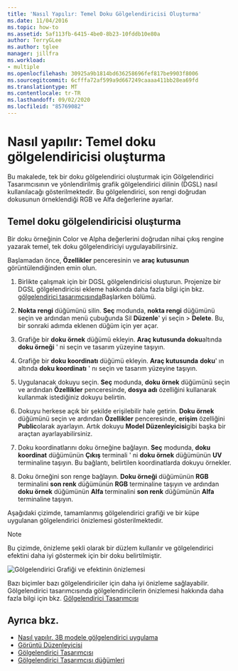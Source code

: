 ```yaml
---
title: 'Nasıl Yapılır: Temel Doku Gölgelendiricisi Oluşturma'
ms.date: 11/04/2016
ms.topic: how-to
ms.assetid: 5af113fb-6415-4be0-8b23-10fddb10e80a
author: TerryGLee
ms.author: tglee
manager: jillfra
ms.workload:
- multiple
ms.openlocfilehash: 30925a9b1814bd636258696fef817be9903f8006
ms.sourcegitcommit: 6cfffa72af599a9d667249caaaa411bb28ea69fd
ms.translationtype: MT
ms.contentlocale: tr-TR
ms.lasthandoff: 09/02/2020
ms.locfileid: "85769082"
---
```

# <a name="how-to-create-a-basic-texture-shader"></a>Nasıl yapılır: Temel doku gölgelendiricisi oluşturma

Bu makalede, tek bir doku gölgelendirici oluşturmak için Gölgelendirici Tasarımcısının ve yönlendirilmiş grafik gölgelendirici dilinin (DGSL) nasıl kullanılacağı gösterilmektedir. Bu gölgelendirici, son rengi doğrudan dokusunun örneklendiği RGB ve Alfa değerlerine ayarlar.

## <a name="create-a-basic-texture-shader"></a>Temel doku gölgelendiricisi oluşturma

Bir doku örneğinin Color ve Alpha değerlerini doğrudan nihai çıkış rengine yazarak temel, tek doku gölgelendiriciyi uygulayabilirsiniz.

Başlamadan önce, **Özellikler** penceresinin ve **araç kutusunun** görüntülendiğinden emin olun.

1. Birlikte çalışmak için bir DGSL gölgelendiricisi oluşturun. Projenize bir DGSL gölgelendiricisi ekleme hakkında daha fazla bilgi için bkz. [gölgelendirici tasarımcısında](../designers/shader-designer.md)Başlarken bölümü.

2. **Nokta rengi** düğümünü silin. **Seç** modunda, **nokta rengi** düğümünü seçin ve ardından menü çubuğunda Sil **Düzenle**' yi seçin  >  **Delete**. Bu, bir sonraki adımda eklenen düğüm için yer açar.

3. Grafiğe bir **doku örnek** düğümü ekleyin. **Araç kutusunda** **doku**altında **doku örneği** ' ni seçin ve tasarım yüzeyine taşıyın.

4. Grafiğe bir **doku koordinatı** düğümü ekleyin. **Araç kutusunda** **doku**' ın altında **doku koordinatı** ' nı seçin ve tasarım yüzeyine taşıyın.

5. Uygulanacak dokuyu seçin. **Seç** modunda, **doku örnek** düğümünü seçin ve ardından **Özellikler** penceresinde, **dosya adı** özelliğini kullanarak kullanmak istediğiniz dokuyu belirtin.

6. Dokuyu herkese açık bir şekilde erişilebilir hale getirin. **Doku örnek** düğümünü seçin ve ardından **Özellikler** penceresinde, **erişim** özelliğini **Public**olarak ayarlayın. Artık dokuyu **Model Düzenleyicisi**gibi başka bir araçtan ayarlayabilirsiniz.

7. Doku koordinatlarını doku örneğine bağlayın. **Seç** modunda, **doku koordinat** düğümünün **Çıkış** terminali ' ni **doku örnek** düğümünün **UV** terminaline taşıyın. Bu bağlantı, belirtilen koordinatlarda dokuyu örnekler.

8. Doku örneğini son renge bağlayın. **Doku örneği** düğümünün **RGB** terminalini **son renk** düğümünün **RGB** terminaline taşıyın ve ardından **doku örnek** düğümünün **Alfa** terminalini **son renk** düğümünün **Alfa** terminaline taşıyın.

Aşağıdaki çizimde, tamamlanmış gölgelendirici grafiği ve bir küpe uygulanan gölgelendirici önizlemesi gösterilmektedir.

> [!NOTE]
> Bu çizimde, önizleme şekli olarak bir düzlem kullanılır ve gölgelendirici efektini daha iyi göstermek için bir doku belirtilmiştir.

![Gölgelendirici Grafiği ve efektinin önizlemesi](../designers/media/digit-texture-effect.png)

Bazı biçimler bazı gölgelendiriciler için daha iyi önizleme sağlayabilir. Gölgelendirici tasarımcısında gölgelendiricilerin önizlemesi hakkında daha fazla bilgi için bkz. [Gölgelendirici Tasarımcısı](../designers/shader-designer.md)

## <a name="see-also"></a>Ayrıca bkz.

- [Nasıl yapılır. 3B modele gölgelendirici uygulama](../designers/how-to-apply-a-shader-to-a-3-d-model.md)
- [Görüntü Düzenleyicisi](../designers/image-editor.md)
- [Gölgelendirici Tasarımcısı](../designers/shader-designer.md)
- [Gölgelendirici Tasarımcısı düğümleri](../designers/shader-designer-nodes.md)
